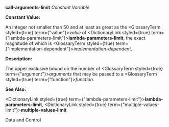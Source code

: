 **call-arguments-limit** *Constant Variable* 



**Constant Value:** 



An integer not smaller than 50 and at least as great as the <GlossaryTerm styled={true} term={"value"}><i>value</i></GlossaryTerm> of <DictionaryLink styled={true} term={"lambda-parameters-limit"}><b>lambda-parameters-limit</b></DictionaryLink>, the exact magnitude of which is <GlossaryTerm styled={true} term={"implementation-dependent"}><i>implementation-dependent</i></GlossaryTerm>. 



**Description:** 



The upper exclusive bound on the number of <GlossaryTerm styled={true} term={"argument"}><i>arguments</i></GlossaryTerm> that may be passed to a <GlossaryTerm styled={true} term={"function"}><i>function</i></GlossaryTerm>. 



**See Also:** 



<DictionaryLink styled={true} term={"lambda-parameters-limit"}><b>lambda-parameters-limit</b></DictionaryLink>, <DictionaryLink styled={true} term={"multiple-values-limit"}><b>multiple-values-limit</b></DictionaryLink> 



Data and Control 











